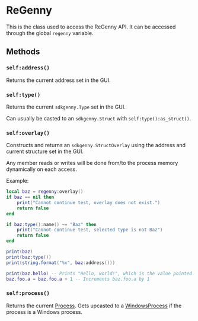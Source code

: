 # ReGenny

This is the class used to access the ReGenny API. It can be accessed through the global `regenny` variable.

## Methods

### `self:address()`

Returns the current address set in the GUI.

### `self:type()`

Returns the current `sdkgenny.Type` set in the GUI. 

Can usually be casted to an `sdkgenny.Struct` with `self:type():as_struct()`.

### `self:overlay()`

Constructs and returns an `sdkgenny.StructOverlay` using the address and current structure set in the GUI.

Any member reads or writes will be done from/to the process memory dynamically on each access.

Example:

```lua
local baz = regenny:overlay()
if baz == nil then
    print("Cannot continue test, overlay does not exist.")
    return false
end

if baz:type():name() ~= "Baz" then
    print("Cannot continue test, selected type is not Baz")
    return false
end

print(baz)
print(baz:type())
print(string.format("%x", baz:address()))

print(baz.hello) -- Prints "Hello, world!", which is the value pointed to by baz.hello
baz.foo.a = baz.foo.a + 1 -- Increments baz.foo.a by 1
```

### `self:process()`

Returns the current [Process](process.md). Gets upcasted to a [WindowsProcess](windowsprocess.md) if the process is a Windows process.
